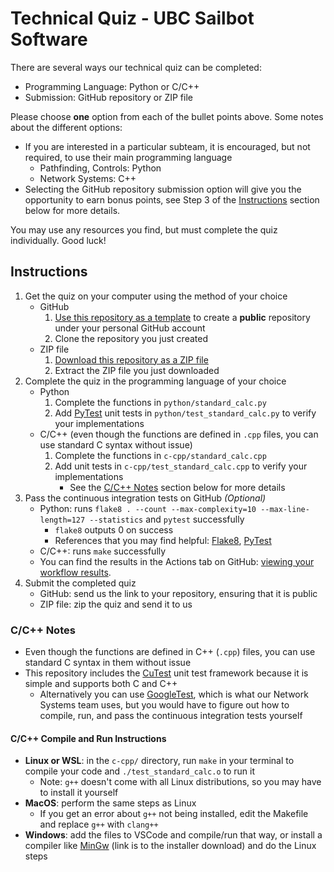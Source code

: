 # Technical Quiz - UBC Sailbot Software

There are several ways our technical quiz can be completed:

- Programming Language: Python or C/C++
- Submission: GitHub repository or ZIP file

Please choose **one** option from each of the bullet points above. Some notes about the different options:

- If you are interested in a particular subteam, it is encouraged, but not required, to use their main programming language
    - Pathfinding, Controls: Python
    - Network Systems: C++
- Selecting the GitHub repository submission option will give you the opportunity to earn bonus points,
see Step 3 of the [Instructions](#instructions) section below for more details.

You may use any resources you find, but must complete the quiz individually. Good luck!

## Instructions

1. Get the quiz on your computer using the method of your choice
    - GitHub
        1. [Use this repository as a template](https://github.com/UBCSailbot/software-quiz/generate) to create a **public** repository under your personal GitHub account
        2. Clone the repository you just created
    - ZIP file
        1. [Download this repository as a ZIP file](https://github.com/UBCSailbot/software-quiz/archive/refs/heads/master.zip)
        2. Extract the ZIP file you just downloaded
2. Complete the quiz in the programming language of your choice
    - Python
        1. Complete the functions in `python/standard_calc.py`
        2. Add [PyTest](https://docs.pytest.org/en/6.2.x/getting-started.html) unit tests in `python/test_standard_calc.py` to verify your implementations
    - C/C++ (even though the functions are defined in `.cpp` files, you can use standard C syntax without issue)
        1. Complete the functions in `c-cpp/standard_calc.cpp`
        2. Add unit tests in `c-cpp/test_standard_calc.cpp` to verify your implementations
            * See the [C/C++ Notes](#cc-notes) section below for more details
3. Pass the continuous integration tests on GitHub *(Optional)*
    - Python: runs `flake8 . --count --max-complexity=10 --max-line-length=127 --statistics` and `pytest` successfully
        - `flake8` outputs 0 on success
        - References that you may find helpful: [Flake8](https://flake8.pycqa.org/en/latest/), [PyTest](https://docs.pytest.org/en/6.2.x/getting-started.html)
    - C/C++: runs `make` successfully
    - You can find the results in the Actions tab on GitHub: [viewing your workflow results](https://docs.github.com/en/actions/quickstart#viewing-your-workflow-results).
4. Submit the completed quiz
    - GitHub: send us the link to your repository, ensuring that it is public
    - ZIP file: zip the quiz and send it to us

### C/C++ Notes

- Even though the functions are defined in C++ (`.cpp`) files, you can use standard C syntax in them without issue
- This repository includes the [CuTest](https://github.com/ennorehling/cutest) unit test framework because
it is simple and supports both C and C++
    - Alternatively you can use [GoogleTest](https://github.com/google/googletest), which is what our Network Systems team uses,
      but you would have to figure out how to compile, run, and pass the continuous integration tests yourself

#### C/C++ Compile and Run Instructions
- **Linux or WSL**: in the `c-cpp/` directory, run `make` in your terminal to compile your code and `./test_standard_calc.o` to run it
    - Note: `g++` doesn't come with all Linux distributions, so you may have to install it yourself
- **MacOS**: perform the same steps as Linux
    - If you get an error about `g++` not being installed, edit the Makefile and replace `g++` with `clang++`
- **Windows**: add the files to VSCode and compile/run that way, or install a compiler like
[MinGw](https://sourceforge.net/projects/mingw-w64/files/Toolchains%20targetting%20Win32/Personal%20Builds/mingw-builds/installer/mingw-w64-install.exe)
(link is to the installer download) and do the Linux steps
